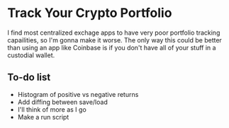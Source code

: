 # Track Your Crypto Portfolio

I find most centralized exchage apps to have very poor portfolio tracking capailities, so I'm gonna make it worse.
The only way this could be better than using an app like Coinbase is if you don't have all of your stuff in a custodial wallet.

## To-do list

* Histogram of positive vs negative returns
* Add diffing between save/load
* I'll think of more as I go
* Make a run script
